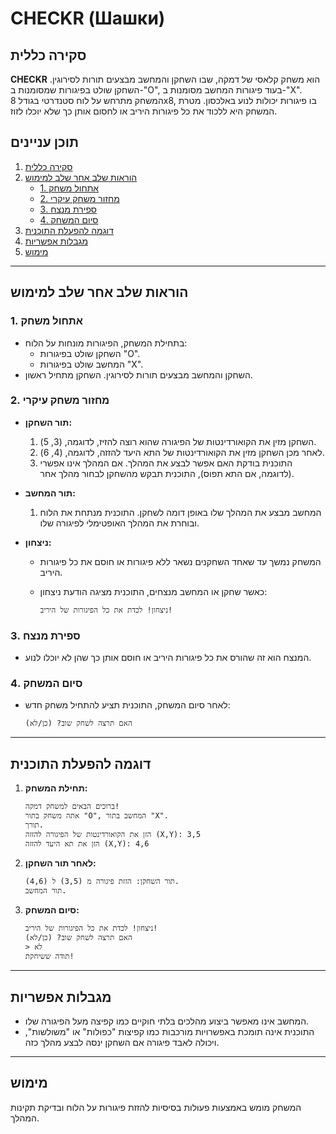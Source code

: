 # CHECKR (Шашки)

## סקירה כללית

**CHECKR** הוא משחק קלאסי של דמקה, שבו השחקן והמחשב מבצעים תורות לסירוגין. השחקן שולט בפיגורות שמסומנות ב-"O", בעוד פיגורות המחשב מסומנות ב-"X". המשחק מתרחש על לוח סטנדרטי בגודל 8x8, בו פיגורות יכולות לנוע באלכסון. מטרת המשחק היא ללכוד את כל פיגורות היריב או לחסום אותן כך שלא יוכלו לזוז.

## תוכן עניינים

1. [סקירה כללית](#סקירה-כללית)
2. [הוראות שלב אחר שלב למימוש](#הוראות-שלב-אחר-שלב-למימוש)
    - [1. אתחול משחק](#1-אתחול-משחק)
    - [2. מחזור משחק עיקרי](#2-מחזור-משחק-עיקרי)
    - [3. ספירת מנצח](#3-ספירת-מנצח)
    - [4. סיום המשחק](#4-סיום-המשחק)
3. [דוגמה להפעלת התוכנית](#דוגמה-להפעלת-התוכנית)
4. [מגבלות אפשריות](#מגבלות-אפשריות)
5. [מימוש](#מימוש)

---

## הוראות שלב אחר שלב למימוש

### 1. אתחול משחק

- בתחילת המשחק, הפיגורות מונחות על הלוח:
    - השחקן שולט בפיגורות "O".
    - המחשב שולט בפיגורות "X".
- השחקן והמחשב מבצעים תורות לסירוגין. השחקן מתחיל ראשון.

### 2. מחזור משחק עיקרי

- **תור השחקן:**
    1. השחקן מזין את הקואורדינטות של הפיגורה שהוא רוצה להזיז, לדוגמה, (3, 5).
    2. לאחר מכן השחקן מזין את הקואורדינטות של התא היעד להזזה, לדוגמה, (4, 6).
    3. התוכנית בודקת האם אפשר לבצע את המהלך. אם המהלך אינו אפשרי (לדוגמה, אם התא תפוס), התוכנית תבקש מהשחקן לבחור מהלך אחר.

- **תור המחשב:**
    1. המחשב מבצע את המהלך שלו באופן דומה לשחקן. התוכנית מנתחת את הלוח ובוחרת את המהלך האופטימלי לפיגורה שלו.

- **ניצחון:**
    - המשחק נמשך עד שאחד השחקנים נשאר ללא פיגורות או חוסם את כל פיגורות היריב.
    - כאשר שחקן או המחשב מנצחים, התוכנית מציגה הודעת ניצחון:

      ```
      ניצחון! לכדת את כל הפיגורות של היריב!
      ```

### 3. ספירת מנצח

- המנצח הוא זה שהורס את כל פיגורות היריב או חוסם אותן כך שהן לא יוכלו לנוע.

### 4. סיום המשחק

- לאחר סיום המשחק, התוכנית תציע להתחיל משחק חדש:

  ```
  האם תרצה לשחק שוב? (כן/לא)
  ```

---

## דוגמה להפעלת התוכנית

1. **תחילת המשחק:**

   ```
   ברוכים הבאים למשחק דמקה!
   אתה משחק בתור "O", המחשב בתור "X".
   תורך.
   הזן את הקואורדינטות של הפיגורה להזזה (X,Y): 3,5
   הזן את תא היעד להזזה (X,Y): 4,6
   ```

2. **לאחר תור השחקן:**

   ```
   תור השחקן: הזזת פיגורה מ (3,5) ל (4,6).
   תור המחשב.
   ```

3. **סיום המשחק:**

   ```
   ניצחון! לכדת את כל הפיגורות של היריב!
   האם תרצה לשחק שוב? (כן/לא)
   > לא
   תודה ששיחקת!
   ```

---

## מגבלות אפשריות

- המחשב אינו מאפשר ביצוע מהלכים בלתי חוקיים כמו קפיצה מעל הפיגורה שלו.
- התוכנית אינה תומכת באפשרויות מורכבות כמו קפיצות "כפולות" או "משולשות", ויכולה לאבד פיגורה אם השחקן ינסה לבצע מהלך כזה.

---

## מימוש

המשחק מומש באמצעות פעולות בסיסיות להזזת פיגורות על הלוח ובדיקת תקינות המהלך.